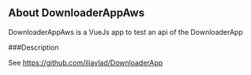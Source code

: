 ## About DownloaderAppAws

DownloaderAppAws is a VueJs app to test an api of the DownloaderApp

###Description

See https://github.com/iliavlad/DownloaderApp